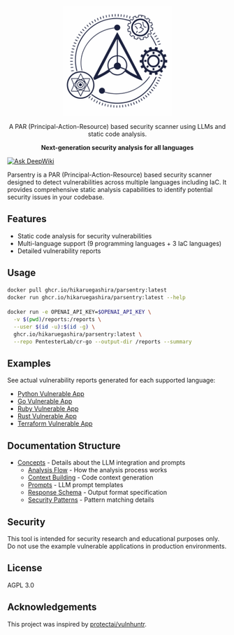 <div align="center">

  <img width="250" src="./logo.png" alt="Parsentry Logo">

A PAR (Principal-Action-Resource) based security scanner using LLMs and static code analysis.

**Next-generation security analysis for all languages**

</div>

[![Ask DeepWiki](https://deepwiki.com/badge.svg)](https://deepwiki.com/HikaruEgashira/parsentry)

Parsentry is a PAR (Principal-Action-Resource) based security scanner designed to detect vulnerabilities across multiple languages including IaC. It provides comprehensive static analysis capabilities to identify potential security issues in your codebase.

## Features

- Static code analysis for security vulnerabilities
- Multi-language support (9 programming languages + 3 IaC languages)
- Detailed vulnerability reports

## Usage

```bash
docker pull ghcr.io/hikaruegashira/parsentry:latest
docker run ghcr.io/hikaruegashira/parsentry:latest --help

docker run -e OPENAI_API_KEY=$OPENAI_API_KEY \
  -v $(pwd)/reports:/reports \
  --user $(id -u):$(id -g) \
  ghcr.io/hikaruegashira/parsentry:latest \
  --repo PentesterLab/cr-go --output-dir /reports --summary
```

## Examples

See actual vulnerability reports generated for each supported language:

- [Python Vulnerable App](docs/reports/python-vulnerable-app.md)
- [Go Vulnerable App](docs/reports/go-vulnerable-app.md)
- [Ruby Vulnerable App](docs/reports/ruby-vulnerable-app.md)
- [Rust Vulnerable App](docs/reports/rust-vulnerable-app.md)
- [Terraform Vulnerable App](docs/reports/terraform-vulnerable-app.md)

## Documentation Structure

- [Concepts](docs/concepts/) - Details about the LLM integration and prompts
  - [Analysis Flow](docs/concepts/analysis_flow.md) - How the analysis process works
  - [Context Building](docs/concepts/context.md) - Code context generation
  - [Prompts](docs/concepts/prompts.md) - LLM prompt templates
  - [Response Schema](docs/concepts/response_schema.md) - Output format specification
  - [Security Patterns](docs/concepts/security_patterns.md) - Pattern matching details

## Security

This tool is intended for security research and educational purposes only. Do not use the example vulnerable applications in production environments.

## License

AGPL 3.0

## Acknowledgements

This project was inspired by [protectai/vulnhuntr](https://github.com/protectai/vulnhuntr).
